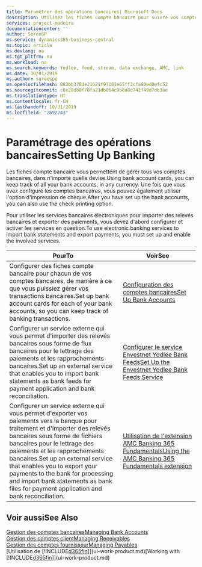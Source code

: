 ```yaml
---
title: Paramétrer des opérations bancaires| Microsoft Docs
description: Utilisez les fiches compte bancaire pour suivre vos comptes bancaires et paramétrer le flux bancaire, telles que Yodlee, pour échanger des données.
services: project-madeira
documentationcenter: ''
author: SorenGP
ms.service: dynamics365-business-central
ms.topic: article
ms.devlang: na
ms.tgt_pltfrm: na
ms.workload: na
ms.search.keywords: Yodlee, feed, stream, data exchange, AMC, link
ms.date: 10/01/2019
ms.author: sgroespe
ms.openlocfilehash: 083bb3784e21621f97161e65ff3cfa80ed0efc52
ms.sourcegitcommit: c6e28db8f78fa21db064c9b8a8d742f49d7db3ae
ms.translationtype: HT
ms.contentlocale: fr-CH
ms.lasthandoff: 10/31/2019
ms.locfileid: "2692743"
---
```

# <a name="setting-up-banking"></a><span data-ttu-id="9d3ba-103">Paramétrage des opérations bancaires</span><span class="sxs-lookup"><span data-stu-id="9d3ba-103">Setting Up Banking</span></span>
<span data-ttu-id="9d3ba-104">Les fiches compte bancaire vous permettent de gérer tous vos comptes bancaires, dans n'importe quelle devise.</span><span class="sxs-lookup"><span data-stu-id="9d3ba-104">Using bank account cards, you can keep track of all your bank accounts, in any currency.</span></span> <span data-ttu-id="9d3ba-105">Une fois que vous avez configuré les comptes bancaires, vous pouvez également utiliser l'option d'impression de chèque.</span><span class="sxs-lookup"><span data-stu-id="9d3ba-105">After you have set up the bank accounts, you can also use the check printing option.</span></span>

<span data-ttu-id="9d3ba-106">Pour utiliser les services bancaires électroniques pour importer des relevés bancaires et exporter des paiements, vous devez d'abord configurer et activer les services en question.</span><span class="sxs-lookup"><span data-stu-id="9d3ba-106">To use electronic banking services to import bank statements and  export payments, you must set up and enable the involved services.</span></span>

| <span data-ttu-id="9d3ba-107">Pour</span><span class="sxs-lookup"><span data-stu-id="9d3ba-107">To</span></span> | <span data-ttu-id="9d3ba-108">Voir</span><span class="sxs-lookup"><span data-stu-id="9d3ba-108">See</span></span> |
| --- | --- |
| <span data-ttu-id="9d3ba-109">Configurer des fiches compte bancaire pour chacun de vos comptes bancaires, de manière à ce que vous puissiez gérer vos transactions bancaires.</span><span class="sxs-lookup"><span data-stu-id="9d3ba-109">Set up bank account cards for each of your bank accounts, so you can keep track of banking transactions.</span></span> |[<span data-ttu-id="9d3ba-110">Configuration des comptes bancaires</span><span class="sxs-lookup"><span data-stu-id="9d3ba-110">Set Up Bank Accounts</span></span>](bank-how-setup-bank-accounts.md) |
| <span data-ttu-id="9d3ba-111">Configurer un service externe qui vous permet d'importer des relevés bancaires sous forme de flux bancaires pour le lettrage des paiements et les rapprochements bancaires.</span><span class="sxs-lookup"><span data-stu-id="9d3ba-111">Set up an external service that enables you to import bank statements as bank feeds for payment application and bank reconciliation.</span></span> |[<span data-ttu-id="9d3ba-112">Configurer le service Envestnet Yodlee Bank Feeds</span><span class="sxs-lookup"><span data-stu-id="9d3ba-112">Set Up the Envestnet Yodlee Bank Feeds Service</span></span>](bank-how-setup-bank-statement-service.md) |
| <span data-ttu-id="9d3ba-113">Configurer un service externe qui vous permet d'exporter vos paiements vers la banque pour traitement et d'importer des relevés bancaires sous forme de fichiers bancaires pour le lettrage des paiements et les rapprochements bancaires.</span><span class="sxs-lookup"><span data-stu-id="9d3ba-113">Set up an external service that enables you to export your payments to the bank for processing  and import bank statements as bank files for payment application and bank reconciliation.</span></span> |[<span data-ttu-id="9d3ba-114">Utilisation de l'extension AMC Banking 365 Fundamentals</span><span class="sxs-lookup"><span data-stu-id="9d3ba-114">Using the AMC Banking 365 Fundamentals extension</span></span>](ui-extensions-amc-banking.md) |

## <a name="see-also"></a><span data-ttu-id="9d3ba-115">Voir aussi</span><span class="sxs-lookup"><span data-stu-id="9d3ba-115">See Also</span></span>
[<span data-ttu-id="9d3ba-116">Gestion des comptes bancaires</span><span class="sxs-lookup"><span data-stu-id="9d3ba-116">Managing Bank Accounts</span></span>](bank-manage-bank-accounts.md)  
[<span data-ttu-id="9d3ba-117">Gestion des comptes client</span><span class="sxs-lookup"><span data-stu-id="9d3ba-117">Managing Receivables</span></span>](receivables-manage-receivables.md)  
[<span data-ttu-id="9d3ba-118">Gestion des comptes fournisseur</span><span class="sxs-lookup"><span data-stu-id="9d3ba-118">Managing Payables</span></span>](payables-manage-payables.md)  
<span data-ttu-id="9d3ba-119">[Utilisation de [!INCLUDE[d365fin](includes/d365fin_md.md)]](ui-work-product.md)</span><span class="sxs-lookup"><span data-stu-id="9d3ba-119">[Working with [!INCLUDE[d365fin](includes/d365fin_md.md)]](ui-work-product.md)</span></span>
